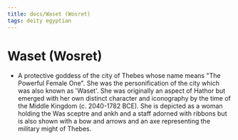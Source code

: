 ```yaml
---
title: docs/Waset (Wosret)
tags: deity egyptian
---
```


# Waset (Wosret)
- A protective goddess of the city of Thebes whose name means "The Powerful Female One". She was the personification of the city which was also known as 'Waset'. She was originally an aspect of Hathor but emerged with her own distinct character and iconography by the time of the Middle Kingdom (c. 2040-1782 BCE). She is depicted as a woman holding the Was sceptre and ankh and a staff adorned with ribbons but is also shown with a bow and arrows and an axe representing the military might of Thebes.